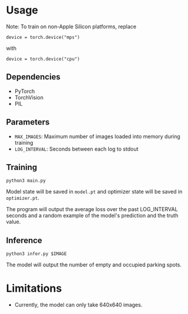 # Usage

Note: To train on non-Apple Silicon platforms, replace

    device = torch.device("mps")

with

    device = torch.device("cpu")

## Dependencies

- PyTorch
- TorchVision
- PIL

## Parameters

- `MAX_IMAGES`: Maximum number of images loaded into memory during training
- `LOG_INTERVAL`: Seconds between each log to stdout

## Training

    python3 main.py

Model state will be saved in `model.pt` and optimizer state will be saved in `optimizer.pt`.

The program will output the average loss over the past LOG_INTERVAL seconds and a random example of the model's prediction and the truth value.

## Inference

    python3 infer.py $IMAGE

The model will output the number of empty and occupied parking spots.

# Limitations

- Currently, the model can only take 640x640 images.
